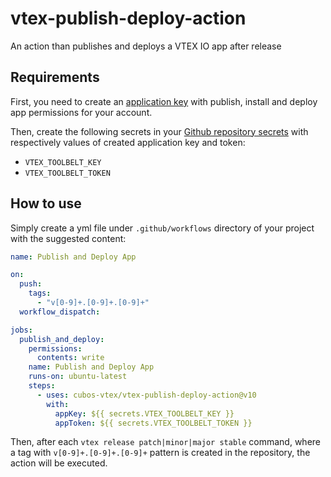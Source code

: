 # vtex-publish-deploy-action
An action than publishes and deploys a VTEX IO app after release

## Requirements
First, you need to create an [application key](https://help.vtex.com/pt/tutorial/chaves-de-aplicacao--2iffYzlvvz4BDMr6WGUtet) with publish, install and deploy app permissions for your account.

Then, create the following secrets in your [Github repository secrets](https://docs.github.com/pt/actions/security-guides/using-secrets-in-github-actions) with respectively values of created application key and token:
- `VTEX_TOOLBELT_KEY`
- `VTEX_TOOLBELT_TOKEN`

## How to use
Simply create a yml file under `.github/workflows` directory of your project with the suggested content:

```yml
name: Publish and Deploy App

on:
  push:
    tags:
      - "v[0-9]+.[0-9]+.[0-9]+"
  workflow_dispatch:

jobs:
  publish_and_deploy:
    permissions:
      contents: write
    name: Publish and Deploy App
    runs-on: ubuntu-latest
    steps:
      - uses: cubos-vtex/vtex-publish-deploy-action@v10
        with:
          appKey: ${{ secrets.VTEX_TOOLBELT_KEY }}
          appToken: ${{ secrets.VTEX_TOOLBELT_TOKEN }}
```

Then, after each `vtex release patch|minor|major stable` command, where a tag with `v[0-9]+.[0-9]+.[0-9]+` pattern is created in the repository, the action will be executed.
